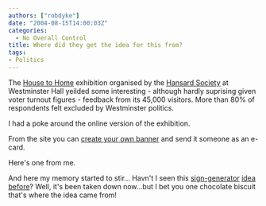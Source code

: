 ```yaml
---
authors: ["robdyke"]
date: "2004-08-15T14:00:03Z"
categories:
  - No Overall Control
title: Where did they get the idea for this from?
tags:
- Politics
---
```

The [House to Home](http://www.housetohomelive.com/) exhibition organised by the [Hansard Society](http://www.hansardsociety.org.uk/) at Westminster Hall yeilded some interesting - although hardly suprising given voter turnout figures - feedback from its 45,000 visitors. More than 80% of respondents felt excluded by Westminster politics.

I had a poke around the online version of the exhibition.

From the site you can [create your own banner](http://www.housetohomelive.com/4-your-opinion.html) and send it someone as an e-card.

Here's one from me.

And here my memory started to stir... Havn't I seen this [sign-generator](http://www.ryano.net/iraq/) [idea](http://www.freerepublic.com/focus/f-news/1115829/posts) [before](http://www.snopes.com/photos/military/boudreaux.asp)? Well, it's been taken down now...but I bet you one chocolate biscuit that's where the idea came from!
